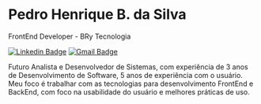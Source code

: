 # Pedro Henrique B. da Silva

FrontEnd Developer - BRy Tecnologia

[![Linkedin Badge](https://img.shields.io/static/v1?label=&message=Pedro%20Henrique%20B.%20da%20Silva&color=blue&logo=Linkedin&logoColor=white&link=https://www.linkedin.com/in/pedro-h-b-da-silva/)](https://www.linkedin.com/in/pedro-h-b-da-silva/) 
[![Gmail Badge](https://img.shields.io/static/v1?label=&message=phbs1235@gmail.com&color=red&logo=Gmail&logoColor=white&link=mailto:phbs1235@gmail.com)](mailto:phbs1235@gmail.com)

Futuro Analista e Desenvolvedor de Sistemas, com experiência de 3 anos de Desenvolvimento de Software, 5 anos de experiência com o usuário. Meu foco é trabalhar com as tecnologias para desenvolvimento FrontEnd e BackEnd, com foco na usabilidade do usuário e melhores práticas de uso.
